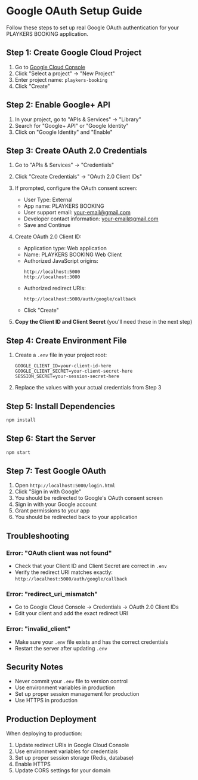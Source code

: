 # Google OAuth Setup Guide

Follow these steps to set up real Google OAuth authentication for your PLAYKERS BOOKING application.

## Step 1: Create Google Cloud Project

1. Go to [Google Cloud Console](https://console.cloud.google.com/)
2. Click "Select a project" → "New Project"
3. Enter project name: `playkers-booking`
4. Click "Create"

## Step 2: Enable Google+ API

1. In your project, go to "APIs & Services" → "Library"
2. Search for "Google+ API" or "Google Identity"
3. Click on "Google Identity" and "Enable"

## Step 3: Create OAuth 2.0 Credentials

1. Go to "APIs & Services" → "Credentials"
2. Click "Create Credentials" → "OAuth 2.0 Client IDs"
3. If prompted, configure the OAuth consent screen:
   - User Type: External
   - App name: PLAYKERS BOOKING
   - User support email: your-email@gmail.com
   - Developer contact information: your-email@gmail.com
   - Save and Continue

4. Create OAuth 2.0 Client ID:
   - Application type: Web application
   - Name: PLAYKERS BOOKING Web Client
   - Authorized JavaScript origins:
     ```
     http://localhost:5000
     http://localhost:3000
     ```
   - Authorized redirect URIs:
     ```
     http://localhost:5000/auth/google/callback
     ```
   - Click "Create"

5. **Copy the Client ID and Client Secret** (you'll need these in the next step)

## Step 4: Create Environment File

1. Create a `.env` file in your project root:
   ```
   GOOGLE_CLIENT_ID=your-client-id-here
   GOOGLE_CLIENT_SECRET=your-client-secret-here
   SESSION_SECRET=your-session-secret-here
   ```

2. Replace the values with your actual credentials from Step 3

## Step 5: Install Dependencies

```bash
npm install
```

## Step 6: Start the Server

```bash
npm start
```

## Step 7: Test Google OAuth

1. Open `http://localhost:5000/login.html`
2. Click "Sign in with Google"
3. You should be redirected to Google's OAuth consent screen
4. Sign in with your Google account
5. Grant permissions to your app
6. You should be redirected back to your application

## Troubleshooting

### Error: "OAuth client was not found"
- Check that your Client ID and Client Secret are correct in `.env`
- Verify the redirect URI matches exactly: `http://localhost:5000/auth/google/callback`

### Error: "redirect_uri_mismatch"
- Go to Google Cloud Console → Credentials → OAuth 2.0 Client IDs
- Edit your client and add the exact redirect URI

### Error: "invalid_client"
- Make sure your `.env` file exists and has the correct credentials
- Restart the server after updating `.env`

## Security Notes

- Never commit your `.env` file to version control
- Use environment variables in production
- Set up proper session management for production
- Use HTTPS in production

## Production Deployment

When deploying to production:
1. Update redirect URIs in Google Cloud Console
2. Use environment variables for credentials
3. Set up proper session storage (Redis, database)
4. Enable HTTPS
5. Update CORS settings for your domain 